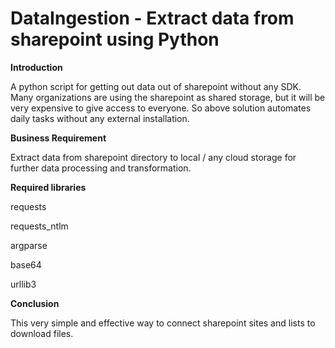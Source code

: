 # DataIngestion - Extract data from sharepoint using Python
**Introduction**

A python script for getting out data out of sharepoint without any SDK.
Many organizations are using the sharepoint as shared storage, but it will be very expensive to give access to everyone. So above solution automates daily tasks without any external installation.

**Business Requirement**

Extract data from sharepoint directory to local / any cloud storage for further data processing and transformation.

**Required libraries**

requests

requests_ntlm

argparse

base64

urllib3


**Conclusion**

This very simple and effective way to connect sharepoint sites and lists to download files.


